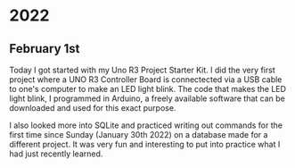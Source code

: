 # 2022

## February 1st

Today I got started with my Uno R3 Project Starter Kit. I did the very first project where a UNO R3 Controller Board is connectected via a USB cable to one's computer to make an LED light blink. The code that makes the LED light blink, I programmed in Arduino, a freely available software that can be downloaded and used for this exact purpose.

I also looked more into SQLite and practiced writing out commands for the first time since Sunday (January 30th 2022) on a database made for a different project. It was very fun and interesting to put into practice what I had just recently learned.
